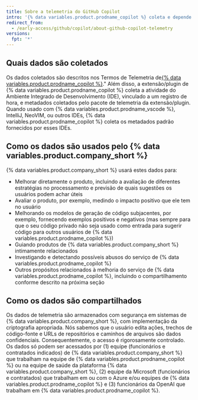 ```yaml
---
title: Sobre a telemetria do GitHub Copilot
intro: '{% data variables.product.prodname_copilot %} coleta e depende de dados adicionais de telemetria além do que outros produtos e serviços de {% data variables.product.company_short %} coletam.'
redirect_from:
  - /early-access/github/copilot/about-github-copilot-telemetry
versions:
  fpt: '*'
---
```


## Quais dados são coletados

Os dados coletados são descritos nos Termos de Telemetria de[{% data variables.product.prodname_copilot %}](/github/copilot/github-copilot-telemetry-terms)." Além disso, a extensão/plugin de {% data variables.product.prodname_copilot %} coleta a atividade do Ambiente Integrado de Desenvolvimento (IDE), vinculado a um registro de hora, e metadados coletados pelo pacote de telemetria da extensão/plugin. Quando usado com {% data variables.product.prodname_vscode %}, IntelliJ, NeoVIM, ou outros IDEs, {% data variables.product.prodname_copilot %} coleta os metadados padrão fornecidos por esses IDEs.

## Como os dados são usados pelo {% data variables.product.company_short %}

{% data variables.product.company_short %} usará estes dados para:

- Melhorar diretamente o produto, incluindo a avaliação de diferentes estratégias no processamento e previsão de quais sugestões os usuários podem achar úteis
- Avaliar o produto, por exemplo, medindo o impacto positivo que ele tem no usuário
- Melhorando os modelos de geração de código subjacentes, por exemplo, fornecendo exemplos positivos e negativos (mas sempre para que o seu código privado não seja usado como entrada para sugerir código para outros usuários de {% data variables.product.prodname_copilot %})
- Guiando produtos de {% data variables.product.company_short %} intimamente relacionados
- Investigando e detectando possíveis abusos do serviço de {% data variables.product.prodname_copilot %}
- Outros propósitos relacionados à melhoria do serviço de {% data variables.product.prodname_copilot %}, incluindo o compartilhamento conforme descrito na próxima seção

## Como os dados são compartilhados

Os dados de telemetria são armazenados com segurança em sistemas de {% data variables.product.company_short %}, com implementação da criptografia apropriada. Nós sabemos que o usuário edita ações, trechos de código-fonte e URLs de repositórios e caminhos de arquivos são dados confidenciais. Consequentemente, o acesso é rigorosamente controlado. Os dados só podem ser acessados por (1) equipe (funcionários e contratados indicados) de {% data variables.product.company_short %} que trabalham na equipe de {% data variables.product.prodname_copilot %} ou na equipe de saúde da plataforma {% data variables.product.company_short %}, (2) equipe da Microsoft (funcionários e contratados) que trabalham em ou com o Azure e/ou equipes de {% data variables.product.prodname_copilot %} e (3) funcionários da OpenAI que trabalham em {% data variables.product.prodname_copilot %}.

